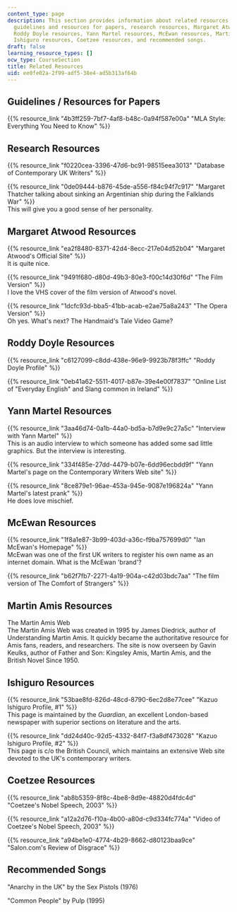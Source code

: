 ```yaml
---
content_type: page
description: This section provides information about related resources, including
  guidelines and resources for papers, research resources, Margaret Atwood resources,
  Roddy Doyle resources, Yann Martel resources, McEwan resources, Martin Amis resources,
  Ishiguro resources, Coetzee resources, and recommended songs.
draft: false
learning_resource_types: []
ocw_type: CourseSection
title: Related Resources
uid: ee0fe02a-2f99-adf5-38e4-ad5b313af64b
---
```

## Guidelines / Resources for Papers

{{% resource_link "4b3ff259-7bf7-4af8-b48c-0a94f587e00a" "MLA Style: Everything You Need to Know" %}}

## Research Resources

{{% resource_link "f0220cea-3396-47d6-bc91-98515eea3013" "Database of Contemporary UK Writers" %}}

{{% resource_link "0de09444-b876-45de-a556-f84c94f7c917" "Margaret Thatcher talking about sinking an Argentinian ship during the Falklands War" %}}   
This will give you a good sense of her personality.

## Margaret Atwood Resources

{{% resource_link "ea2f8480-8371-42d4-8ecc-217e04d52b04" "Margaret Atwood's Official Site" %}}   
It is quite nice.

{{% resource_link "9491f680-d80d-49b3-80e3-f00c14d30f6d" "The Film Version" %}}   
I love the VHS cover of the film version of Atwood's novel.

{{% resource_link "1dcfc93d-bba5-41bb-acab-e2ae75a8a243" "The Opera Version" %}}   
Oh yes. What's next? The Handmaid's Tale Video Game?

## Roddy Doyle Resources

{{% resource_link "c6127099-c8dd-438e-96e9-9923b78f3ffc" "Roddy Doyle Profile" %}}

{{% resource_link "0eb41a62-5511-4017-b87e-39e4e00f7837" "Online List of \"Everyday English\" and Slang common in Ireland" %}}

## Yann Martel Resources

{{% resource_link "3aa46d74-0a1b-44a0-bd5a-b7d9e9c27a5c" "Interview with Yann Martel" %}}   
This is an audio interview to which someone has added some sad little graphics. But the interview is interesting.

{{% resource_link "334f485e-27dd-4479-b07e-6dd96ecbdd9f" "Yann Martel's page on the Contemporary Writers Web site" %}}

{{% resource_link "8ce879e1-96ae-453a-945e-9087e196824a" "Yann Martel's latest prank" %}}   
He does love mischief.

## McEwan Resources

{{% resource_link "1f8a1e87-3b99-403d-a36c-f9ba757699d0" "Ian McEwan's Homepage" %}}   
McEwan was one of the first UK writers to register his own name as an internet domain. What is the McEwan 'brand'?

{{% resource_link "b62f7fb7-2271-4a19-904a-c42d03bdc7aa" "The film version of The Comfort of Strangers" %}}

## Martin Amis Resources

The Martin Amis Web   
The Martin Amis Web was created in 1995 by James Diedrick, author of Understanding Martin Amis. It quickly became the authoritative resource for Amis fans, readers, and researchers. The site is now overseen by Gavin Keulks, author of Father and Son: Kingsley Amis, Martin Amis, and the British Novel Since 1950.

## Ishiguro Resources

{{% resource_link "53bae8fd-826d-48cd-8790-6ec2d8e77cee" "Kazuo Ishiguro Profile, #1" %}}   
This page is maintained by the *Guardian*, an excellent London-based newspaper with superior sections on literature and the arts.

{{% resource_link "dd24d40c-92d5-4332-84f7-f3a8df473028" "Kazuo Ishiguro Profile, #2" %}}   
This page is c/o the British Council, which maintains an extensive Web site devoted to the UK's contemporary writers.

## Coetzee Resources

{{% resource_link "ab8b5359-8f8c-4be8-8d9e-48820d4fdc4d" "Coetzee's Nobel Speech, 2003" %}}

{{% resource_link "a12a2d76-f10a-4b00-a80d-c9d334fc774a" "Video of Coetzee's Nobel Speech, 2003" %}}

{{% resource_link "a94be1e0-4774-4b29-8662-d80123baa9ce" "Salon.com's Review of Disgrace" %}}

## Recommended Songs

"Anarchy in the UK" by the Sex Pistols (1976)

"Common People" by Pulp (1995)